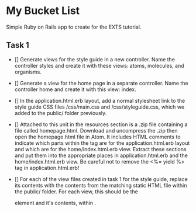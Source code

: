 # My Bucket List
Simple Ruby on Rails app to create for the EXTS tutorial.

## Task 1
- [] Generate views for the style guide in a new controller. Name the controller styles and create it with these views: atoms, molecules, and organisms.

- [] Generate a view for the home page in a separate controller. Name the controller home and create it with this view: index.

- [] In the application.html.erb layout, add a normal stylesheet link to the style guide CSS files /css/main.css and /css/styleguide.css, which we added to the public/ folder previously.

- [] Attached to this unit in the resources section is a .zip file containing a file called homepage.html. Download and uncompress the .zip then open the homepage.html file in Atom. It includes HTML comments to indicate which parts within the <body> tag are for the application.html.erb layout and which are for the home/index.html.erb view. Extract these sections and put them into the appropriate places in application.html.erb and the home/index.html.erb view. Be careful not to remove the <%= yield %> tag in application.html.erb!

- [] For each of the view files created in task 1 for the style guide, replace its contents with the contents from the matching static HTML file within the public/ folder. For each view, this should be the <main> element and it's contents, within <body>.

